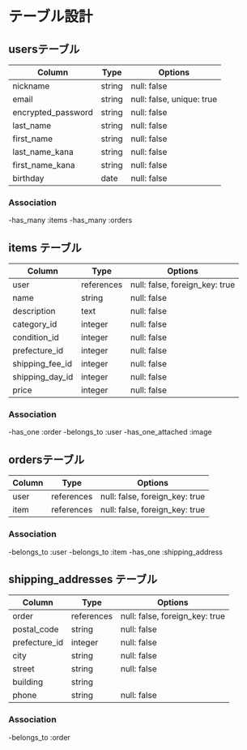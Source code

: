 # テーブル設計

## usersテーブル

| Column             | Type    | Options     |
| ------------------ | ------- | ----------- |
| nickname           | string  | null: false |
| email              | string  | null: false, unique: true |
| encrypted_password | string  | null: false |
| last_name          | string  | null: false |
| first_name         | string  | null: false |
| last_name_kana     | string  | null: false |
| first_name_kana    | string  | null: false |
| birthday           | date    | null: false |


### Association

-has_many :items
-has_many :orders

## items テーブル

| Column             | Type       | Options     |
| ------------------ | ---------- | ----------- |
| user               | references | null: false, foreign_key: true|
| name               | string     | null: false |
| description        | text       | null: false |
| category_id        | integer    | null: false |
| condition_id       | integer    | null: false |
| prefecture_id      | integer    | null: false |
| shipping_fee_id    | integer    | null: false |
| shipping_day_id    | integer    | null: false |
| price              | integer    | null: false |

### Association

-has_one :order
-belongs_to :user
-has_one_attached :image

## ordersテーブル

| Column              | Type       | Options     |
| ------------------- | ---------- | ----------- |
| user                | references | null: false, foreign_key: true|
| item                | references | null: false, foreign_key: true|

### Association

-belongs_to :user
-belongs_to :item
-has_one :shipping_address

## shipping_addresses テーブル

| Column              | Type       | Options     |
| ------------------- | ---------- | ----------- |
| order               | references | null: false, foreign_key: true|
| postal_code         | string     | null: false |
| prefecture_id       | integer    | null: false |
| city                | string     | null: false |
| street              | string     | null: false |
| building            | string     |             |
| phone               | string     | null: false |

### Association

-belongs_to :order


